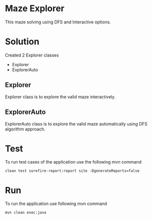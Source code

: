 # Maze Explorer
This maze solving using DFS and Interactive options.

# Solution
Created 2 Explorer classes 
* Explorer
* ExplorerAuto

## Explorer
Explorer class is to explore the valid maze interactively.

## ExplorerAuto
ExplorerAuto class is to explore the valid maze automatically using DFS algorithm approach.

# Test 
To run test cases of the application use the following mvn command
````
clean test surefire-report:report site -DgenerateReports=false
````
# Run
To run the application use following mvn command
````
mvn clean exec:java
```` 
